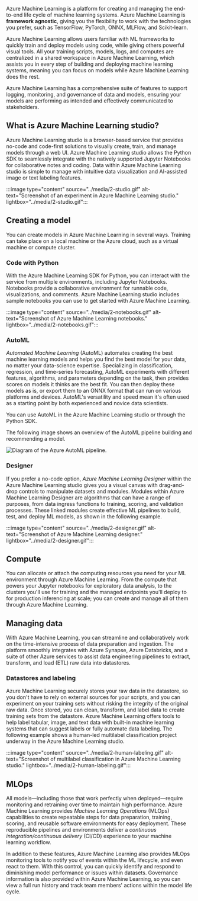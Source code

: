Azure Machine Learning is a platform for creating and managing the end-to-end life cycle of machine learning systems. Azure Machine Learning is **framework agnostic**, giving you the flexibility to work with the technologies you prefer, such as TensorFlow, PyTorch, ONNX, MLFlow, and Scikit-learn.

Azure Machine Learning allows users familiar with ML frameworks to quickly train and deploy models using code, while giving others powerful visual tools. All your training scripts, models, logs, and computes are centralized in a shared workspace in Azure Machine Learning, which assists you in every step of building and deploying machine learning systems, meaning you can focus on models while Azure Machine Learning does the rest.

Azure Machine Learning has a comprehensive suite of features to support logging, monitoring, and governance of data and models, ensuring your models are performing as intended and effectively communicated to stakeholders.

## What is Azure Machine Learning studio?

Azure Machine Learning studio is a browser-based service that provides no-code and code-first solutions to visually create, train, and manage models through a web UI. Azure Machine Learning studio allows the Python SDK to seamlessly integrate with the natively supported Jupyter Notebooks for collaborative notes and coding. Data within Azure Machine Learning studio is simple to manage with intuitive data visualization and AI-assisted image or text labeling features.

:::image type="content" source="../media/2-studio.gif" alt-text="Screenshot of an experiment in Azure Machine Learning studio." lightbox="../media/2-studio.gif":::

## Creating a model

You can create models in Azure Machine Learning in several ways. Training can take place on a local machine or the Azure cloud, such as a virtual machine or compute cluster.

### Code with Python

With the Azure Machine Learning SDK for Python, you can interact with the service from multiple environments, including Jupyter Notebooks. Notebooks provide a collaborative environment for runnable code, visualizations, and comments. Azure Machine Learning studio includes sample notebooks you can use to get started with Azure Machine Learning.

:::image type="content" source="../media/2-notebooks.gif" alt-text="Screenshot of Azure Machine Learning notebooks." lightbox="../media/2-notebooks.gif":::

### AutoML

_Automated Machine Learning_ (AutoML) automates creating the best machine learning models and helps you find the best model for your data, no matter your data-science expertise. Specializing in classification, regression, and time-series forecasting, AutoML experiments with different features, algorithms, and parameters depending on the task, then provides scores on models it thinks are the best fit. You can then deploy these models as is, or export them to an ONNX format that can run on various platforms and devices. AutoML's versatility and speed mean it's often used as a starting point by both experienced and novice data scientists.

You can use AutoML in the Azure Machine Learning studio or through the Python SDK.

The following image shows an overview of the AutoML pipeline building and recommending a model.

![Diagram of the Azure AutoML pipeline.](../media/2-pipeline.gif)

### Designer

If you prefer a no-code option, _Azure Machine Learning Designer_ within the Azure Machine Learning studio gives you a visual canvas with drag-and-drop controls to manipulate datasets and modules. Modules within Azure Machine Learning Designer are algorithms that can have a range of purposes, from data ingress functions to training, scoring, and validation processes. These linked modules create effective ML pipelines to build, test, and deploy ML models, as shown in the following example.

:::image type="content" source="../media/2-designer.gif" alt-text="Screenshot of Azure Machine Learning designer." lightbox="../media/2-designer.gif":::

## Compute

You can allocate or attach the computing resources you need for your ML environment through Azure Machine Learning. From the compute that powers your Jupyter notebooks for exploratory data analysis, to the clusters you'll use for training and the managed endpoints you'll deploy to for production inferencing at scale; you can create and manage all of them through Azure Machine Learning.

## Managing data

With Azure Machine Learning, you can streamline and collaboratively work on the time-intensive process of data preparation and ingestion. The platform smoothly integrates with Azure Synapse, Azure Databricks, and a suite of other Azure services to assist data engineering pipelines to extract, transform, and load (ETL) raw data into datastores.

### Datastores and labeling

Azure Machine Learning securely stores your raw data in the datastore, so you don't have to rely on external sources for your scripts, and you can experiment on your training sets without risking the integrity of the original raw data. Once stored, you can clean, transform, and label data to create training sets from the datastore. Azure Machine Learning offers tools to help label tabular, image, and text data with built-in machine learning systems that can suggest labels or fully automate data labeling. The following example shows a human-led multilabel classification project underway in the Azure Machine Learning studio.

:::image type="content" source="../media/2-human-labeling.gif" alt-text="Screenshot of multilabel classification in Azure Machine Learning studio." lightbox="../media/2-human-labeling.gif":::

## MLOps

All models—including those that work perfectly when deployed—require monitoring and retraining over time to maintain high performance. Azure Machine Learning provides _Machine Learning Operations_ (MLOps) capabilities to create repeatable steps for data preparation, training, scoring, and reusable software environments for easy deployment. These reproducible pipelines and environments deliver a _continuous integration/continuous delivery_ (CI/CD) experience to your machine learning workflow.

In addition to these features, Azure Machine Learning also provides MLOps monitoring tools to notify you of events within the ML lifecycle, and even react to them. With this control, you can quickly identify and respond to diminishing model performance or issues within datasets. Governance information is also provided within Azure Machine Learning, so you can view a full run history and track team members' actions within the model life cycle.
